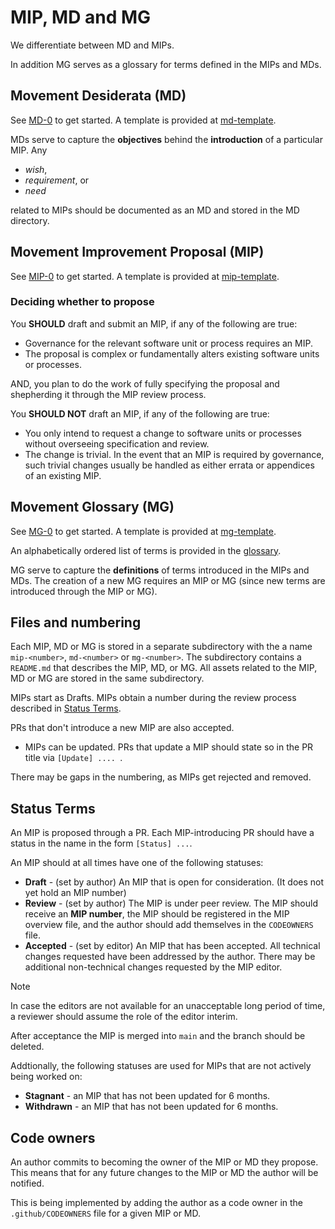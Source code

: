 
# MIP, MD and MG

We differentiate between MD and MIPs. 

In addition MG serves as a glossary for terms defined in the MIPs and MDs.

## Movement Desiderata (MD) 

See [MD-0](./MD/md-0) to get started. A template is provided at [md-template](md-template.md).

MDs serve to capture the **objectives** behind the **introduction** of a particular MIP.
Any  
- _wish_, 
- _requirement_, or 
- _need_ 

related to MIPs should be documented as an MD and stored in the MD directory. 

## Movement Improvement Proposal (MIP)

See [MIP-0](./MIP/mip-0) to get started. A template is provided at [mip-template](mip-template.md).


### Deciding whether to propose
You **SHOULD** draft and submit an MIP, if any of the following are true:
- Governance for the relevant software unit or process requires an MIP.
- The proposal is complex or fundamentally alters existing software units or processes.

AND, you plan to do the work of fully specifying the proposal and shepherding it through the MIP review process. 

You **SHOULD NOT** draft an MIP, if any of the following are true:
- You only intend to request a change to software units or processes without overseeing specification and review.
- The change is trivial. In the event that an MIP is required by governance, such trivial changes usually be handled as either errata or appendices of an existing MIP. 

## Movement Glossary (MG)

See [MG-0](./MIP/mg-0) to get started. A template is provided at [mg-template](mg-template.md).

An alphabetically ordered list of terms is provided in the [glossary](GLOSSARY.md).

MG serve to capture the **definitions** of terms introduced in the MIPs and MDs. The creation of a new MG requires an MIP or MG (since new terms are introduced through the MIP or MG).


## Files and numbering

Each MIP, MD or MG is stored in a separate subdirectory with the a name `mip-<number>`, `md-<number>` or `mg-<number>`. The subdirectory contains a `README.md` that describes the MIP, MD, or MG. All assets related to the MIP, MD or MG are stored in the same subdirectory.

MIPs start as Drafts. MIPs obtain a number during the review process described in [Status Terms](#status-terms).  

PRs that don't introduce a new MIP are also accepted. 

- MIPs can be updated. PRs that update a MIP should state so in the PR title via `[Update] .... `. 

There may be gaps in the numbering, as MIPs get rejected and removed.


## Status Terms
An MIP is proposed through a PR. Each MIP-introducing PR should have a status in the name in the form `[Status] ...`.

An MIP should at all times have one of the following statuses:
- **Draft** - (set by author) An MIP that is open for consideration. (It does not yet hold an MIP number)
- **Review** - (set by author) The MIP is under peer review. The MIP should receive an **MIP number**, the MIP should be registered in the MIP overview file, and the author should add themselves in the `CODEOWNERS` file.
- **Accepted** - (set by editor) An MIP that has been accepted. All technical changes requested have been addressed by the author. There may be additional non-technical changes requested by the MIP editor.

>[!Note]
> In case the editors are not available for an unacceptable long period of time, a reviewer should assume the role of the editor interim. 

After acceptance the MIP is merged into `main` and the branch should be deleted.

Addtionally, the following statuses are used for MIPs that are not actively being worked on:
- **Stagnant** - an MIP that has not been updated for 6 months.
- **Withdrawn** - an MIP that has not been updated for 6 months.


## Code owners
An author commits to becoming the owner of the MIP or MD they propose. This means that for any future changes to the MIP or MD the author will be notified. 

This is being implemented by adding the author as a code owner in the `.github/CODEOWNERS` file for a given MIP or MD.
